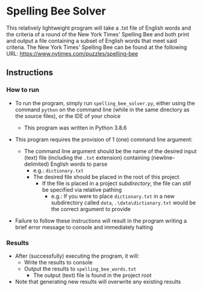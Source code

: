 # Spelling Bee Solver

This relatively lightweight program will take a .txt file of English words and 
the criteria of a round of the New York Times' Spelling Bee and both print and
output a file containing a subset of English words that meet said criteria.
The New York Times' Spelling Bee can be found at the following URL:
https://www.nytimes.com/puzzles/spelling-bee

## Instructions

### How to run

- To run the program, simply run `spelling_bee_solver.py`, either using the command `python` on the command line (while in the same directory as the source files), or the IDE of your choice
	- This program was written in Python 3.8.6
- This program requires the provision of 1 (one) command line argument:
	- The command line argument should be the name of the desired input (text) file (including the `.txt` extension) containing (newline-delimited) English words to parse
    	- e.g.: `dictionary.txt`
		- The desired file should be placed in the root of this project
    		- If the file is placed in a project *subdirectory*, the file can *still* be specified via relative pathing
            	- e.g.: If you were to place `dictionary.txt` in a new subdirectory called `data`, `.\data\dictionary.txt` would be the correct argument to provide

- Failure to follow these instructions will result in the program writing a brief error message to console and immediately halting

### Results

- After (successfully) executing the program, it will:
	- Write the results to console
	- Output the results to `spelling_bee_words.txt`
		- The output (text) file is found in the project root
- Note that generating new results will overwrite any existing results
